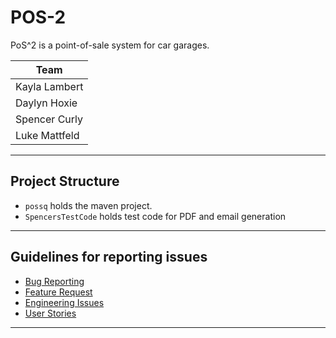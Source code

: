 # POS-2

PoS^2 is a point-of-sale system for car garages.

| **Team**      |
| ------------- |
| Kayla Lambert |
| Daylyn Hoxie  |
| Spencer Curly |
| Luke Mattfeld |

---

## Project Structure

- `possq` holds the maven project.
- `SpencersTestCode` holds test code for PDF and email generation

---

## Guidelines for reporting issues

- [Bug Reporting](./.github/ISSUE_TEMPLATE/bug_report.md)
- [Feature Request](./.github/ISSUE_TEMPLATE/feature_request.md)
- [Engineering Issues](./.github/ISSUE_TEMPLATE/engineering-issue-template.md)
- [User Stories](./.github/ISSUE_TEMPLATE/user-story-template.md)

---
